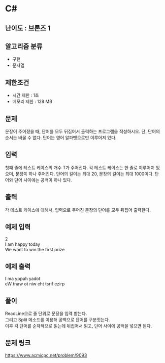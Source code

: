 # C#

## 난이도 : 브론즈 1

## 알고리즘 분류
  - 구현
  - 문자열

## 제한조건
  - 시간 제한 : 1초
  - 메모리 제한 : 128 MB

## 문제
문장이 주어졌을 때, 단어를 모두 뒤집어서 출력하는 프로그램을 작성하시오. 단, 단어의 순서는 바꿀 수 없다. 단어는 영어 알파벳으로만 이루어져 있다.<br/>


## 입력
첫째 줄에 테스트 케이스의 개수 T가 주어진다. 각 테스트 케이스는 한 줄로 이루어져 있으며, 문장이 하나 주어진다. 단어의 길이는 최대 20, 문장의 길이는 최대 1000이다. 단어와 단어 사이에는 공백이 하나 있다.<br/>


## 출력
각 테스트 케이스에 대해서, 입력으로 주어진 문장의 단어를 모두 뒤집어 출력한다.<br/>


## 예제 입력
2<br/>
I am happy today<br/>
We want to win the first prize<br/>


## 예제 출력
I ma yppah yadot<br/>
eW tnaw ot niw eht tsrif ezirp<br/>


## 풀이
ReadLine으로 줄 단위로 문장을 입력 받는다.<br/>
그리고 Split 메소드를 이용해 공백으로 단어를 구분짓는다.<br/>
이후 각 단어를 순차적으로 읽는데 뒤집어서 읽고, 단어 사이에 공백을 넣으면 된다.<br/>


## 문제 링크
https://www.acmicpc.net/problem/9093